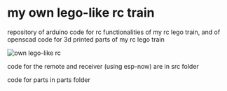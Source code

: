 # my own lego-like rc train

repository of arduino code for rc functionalities of my rc lego train, and of openscad code for 3d printed parts of my rc lego train

![own lego-like rc](pics/IMG_6929.jpg)

code for the remote and receiver (using esp-now) are in src folder

code for parts in parts folder
